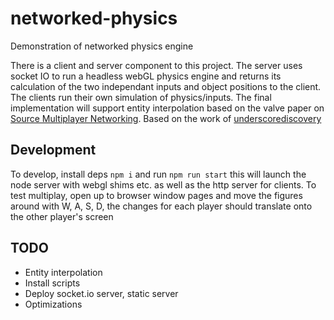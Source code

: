 # networked-physics
Demonstration of networked physics engine

There is a client and server component to this project. The server uses socket IO to run a headless webGL physics engine and returns its calculation of the two independant inputs and object positions to the client. The clients run their own simulation of physics/inputs. The final implementation will support entity interpolation based on the valve paper on [Source Multiplayer Networking](https://developer.valvesoftware.com/wiki/Source_Multiplayer_Networking). Based on the work of [underscorediscovery](https://github.com/underscorediscovery/realtime-multiplayer-in-html5)

## Development
To develop, install deps
``` npm i ```
and run
``` npm run start ```
this will launch the node server with webgl shims etc. as well as the http server for clients. To test multiplay, open up to browser window pages and move the figures around with W, A, S, D, the changes for each player should translate onto the other player's screen

## TODO
- Entity interpolation
- Install scripts
- Deploy socket.io server, static server
- Optimizations